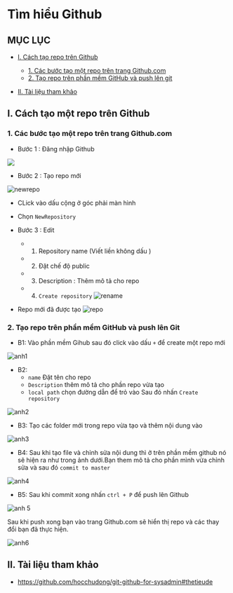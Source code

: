 <a name="Tìm hiểu Github"></a>
# Tìm hiểu Github
## MỤC LỤC 

- [I. Cách tạo repo trên Github](#1) 

    - [1. Các bước tạo một repo trên trang Github.com](#2)
    - [2. Tạo repo trên phần mềm GitHub và  push lên git](#3)    
- [II. Tài liệu tham khảo](#4)
<a name ="1"></a>
## I. Cách tạo một repo trên Github
<a name ="2"></a>
### 1. Các bước tạo một repo trên trang Github.com
- Bước 1 : Đăng nhập Github

<img src="https://imgur.com/pdaDmnW.jpg">

- Bước 2 : Tạo repo mới 

![newrepo](../images/newrepo.jpg)

- CLick vào dấu cộng ở góc phải màn hình 
- Chọn `NewRepository`

- Bước 3 : Edit 

    - 1. Repository name (Viết liền không 
    dấu )
    - 2. Đặt chế độ public    
    - 3.  Description : Thêm mô tả cho repo  
    - 4. `Create repository`
    ![rename](../images/rename.jpg)

- Repo mới đã được tạo 
    ![repo](../images/newrepoo.jpg)

<a name = "3"></a> 
### 2. Tạo repo trên phần mềm GitHub và push lên Git
- B1: Vào phần mềm Gihub sau đó click vào dấu `+` để create một repo mới

 ![anh1](../images/creat_repo_Github.jpg)

- B2: 
    - `name` Đặt tên cho repo
    - `Description` thêm mô tả cho phần repo vừa tạo 
    - `local path` chọn đường dẫn để trỏ vào 
Sau đó nhấn `Create repository`

![anh2](../images/renamee.jpg)

- B3: Tạo các folder mới trong repo vừa tạo và thêm nội dung vào 

![anh3](../images/taofile.jpg)

- B4: Sau khi tạo file và chỉnh sửa nội dung thì ở trên phần mềm github nó sẽ hiện ra như trong ảnh dưới.Bạn them mô tả cho phần mình vừa chỉnh sửa và sau đó `commit to master`

![anh4](../images/commit.jpg)

- B5: Sau khi commit xong nhấn `ctrl + P` để push lên Github

![anh 5](../images/pushh.jpg)

Sau khi push xong bạn vào trang Github.com sẽ hiển thị repo và các thay đổi bạn đã thực hiện.

![anh6](../images/done.jpg)

<a name="4"></a>
## II. Tài liệu tham khảo 
- https://github.com/hocchudong/git-github-for-sysadmin#thetieude



 









